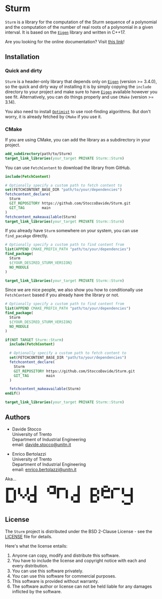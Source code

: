 # Sturm

`Sturm` is a library for the computation of the Sturm sequence of a polynomial and the computation of the number of real roots of a polynomial in a given interval. It is based on the [`Eigen`](https://eigen.tuxfamily.org/index.php?title=Main_Page) library and written in C++17.

Are you looking for the online documentation? Visit [this link](https://stoccodavide.github.io/Sturm/)!

## Installation

### Quick and dirty

`Sturm` is a header-only library that depends only on [`Eigen`](https://eigen.tuxfamily.org/index.php?title=Main_Page) (version >= 3.4.0), so the quick and dirty way of installing it is by simply copying the `include` directory to your project and make sure to have [`Eigen`](https://eigen.tuxfamily.org/index.php?title=Main_Page) available however you see fit. Alternatively, you can do things properly and use `CMake` (version >= 3.14).

You also need to install [`Optimist`](https://stoccodavide.github.io/Optimist/) to use root-finding algorithms. But don't worry, it is already fetched by `CMake` if you use it.

### CMake

If you are using CMake, you can add the library as a subdirectory in your project.

```cmake
add_subdirectory(path/to/Sturm)
target_link_libraries(your_target PRIVATE Sturm::Sturm)
```

You can use `FetchContent` to download the library from GitHub.

```cmake
include(FetchContent)

# Optionally specify a custom path to fetch content to
set(FETCHCONTENT_BASE_DIR "path/to/your/dependencies")
fetchcontent_declare(
  Sturm
  GIT_REPOSITORY https://github.com/StoccoDavide/Sturm.git
  GIT_TAG        main
)
fetchcontent_makeavailable(Sturm)
target_link_libraries(your_target PRIVATE Sturm::Sturm)
```

If you already have `Sturm` somewhere on your system, you can use `find_pacakge` directly.

```cmake
# Optionally specify a custom path to find content from
list(APPEND CMAKE_PREFIX_PATH "path/to/your/dependencies")
find_package(
  Sturm
  ${YOUR_DESIRED_STURM_VERSION}
  NO_MODULE
)

target_link_libraries(your_target PRIVATE Sturm::Sturm)
```

Since we are nice people, we also show you how to conditionally use `FetchContent` based if you already have the library or not.

```cmake
# Optionally specify a custom path to find content from
list(APPEND CMAKE_PREFIX_PATH "path/to/your/dependencies")
find_package(
  Sturm
  ${YOUR_DESIRED_STURM_VERSION}
  NO_MODULE
)

if(NOT TARGET Sturm::Sturm)
  include(FetchContent)

  # Optionally specify a custom path to fetch content to
  set(FETCHCONTENT_BASE_DIR "path/to/your/dependencies")
  fetchcontent_declare(
    Sturm
    GIT_REPOSITORY https://github.com/StoccoDavide/Sturm.git
    GIT_TAG        main
  )

  fetchcontent_makeavailable(Sturm)
endif()

target_link_libraries(your_target PRIVATE Sturm::Sturm)
```

## Authors

- Davide Stocco <br>
  University of Trento <br>
  Department of Industrial Engineering <br>
  email: davide.stocco@unitn.it

- Enrico Bertolazzi <br>
  University of Trento <br>
  Department of Industrial Engineering <br>
  email: enrico.bertolazzi@unitn.it

Aka...

```
▗▄▄▄  ▄   ▄  ▐▌    ▗▞▀▜▌▄▄▄▄     ▐▌    ▗▄▄▖ ▗▞▀▚▖ ▄▄▄ ▄   ▄
▐▌  █ █   █  ▐▌    ▝▚▄▟▌█   █    ▐▌    ▐▌ ▐▌▐▛▀▀▘█    █   █
▐▌  █  ▀▄▀▗▞▀▜▌         █   █ ▗▞▀▜▌    ▐▛▀▚▖▝▚▄▄▖█     ▀▀▀█
▐▙▄▄▀     ▝▚▄▟▌               ▝▚▄▟▌    ▐▙▄▞▘          ▄   █
                                                       ▀▀▀
```

## License

The `Sturm` project is distributed under the BSD 2-Clause License - see the [LICENSE](https://StoccoDavide.github.io/Sturm/LICENSE) file for details.

Here's what the license entails:

1. Anyone can copy, modify and distribute this software.
2. You have to include the license and copyright notice with each and every distribution.
3. You can use this software privately.
4. You can use this software for commercial purposes.
5. This software is provided without warranty.
6. The software author or license can not be held liable for any damages inflicted by the software.
